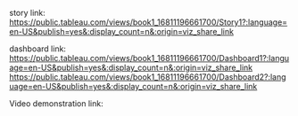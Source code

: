story link:
https://public.tableau.com/views/book1_16811196661700/Story1?:language=en-US&publish=yes&:display_count=n&:origin=viz_share_link





dashboard link:
https://public.tableau.com/views/book1_16811196661700/Dashboard1?:language=en-US&publish=yes&:display_count=n&:origin=viz_share_link
https://public.tableau.com/views/book1_16811196661700/Dashboard2?:language=en-US&publish=yes&:display_count=n&:origin=viz_share_link




Video demonstration link: 
